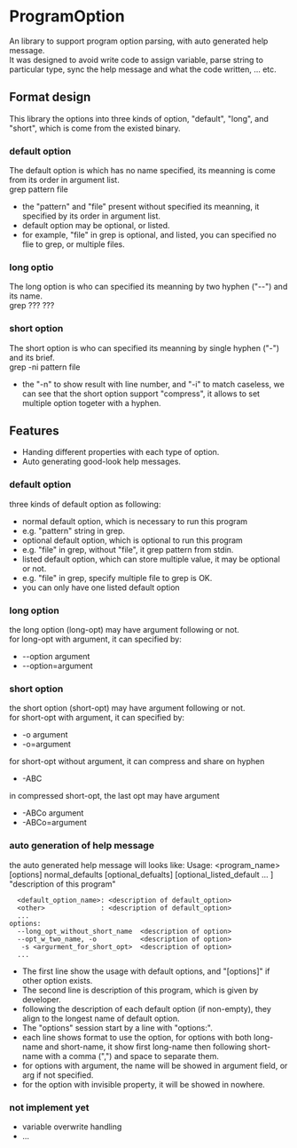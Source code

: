 ProgramOption
=======

An library to support program option parsing, with auto generated help message.<br/>
It was designed to avoid write code to assign variable, parse string to particular type, sync the help message and what the code written, ... etc.

## Format design
This library the options into three kinds of option, "default", "long", and "short", which is come from the existed binary.

### default option
The default option is which has no name specified, its meanning is come from its order in argument list.<br/>
    grep pattern file
- the "pattern" and "file" present without specified its meanning, it specified by its order in argument list.
- default option may be optional, or listed. <br/>
- for example, "file" in grep is optional, and listed, you can specified no flie to grep, or multiple files.

### long optio
The long option is who can specified its meanning by two hyphen ("--") and its name.<br/>
	grep ??? ???

### short option
The short option is who can specified its meanning by single hyphen ("-") and its brief.<br/>
	grep -ni pattern file
- the "-n" to show result with line number, and "-i" to match caseless, we can see that the short option support "compress", it allows to set multiple option togeter with a hyphen.

## Features
- Handing different properties with each type of option.
- Auto generating good-look help messages.

### default option
three kinds of default option as following:
- normal default option, which is necessary to run this program
 - e.g. "pattern" string in grep.
- optional default option, which is optional to run this program
 - e.g. "file" in grep, without "file", it grep pattern from stdin.
- listed default option, which can store multiple value, it may be optional or not.
 - e.g. "file" in grep, specify multiple file to grep is OK.
 - you can only have one listed default option

### long option
the long option (long-opt) may have argument following or not.<br/>
for long-opt with argument, it can specified by:
- --option argument
- --option=argument

### short option
the short option (short-opt) may have argument following or not.<br/>
for short-opt with argument, it can specified by:
- -o argument <br/>
- -o=argument

for short-opt without argument, it can compress and share on hyphen
- -ABC

in compressed short-opt, the last opt may have argument
- -ABCo argument
- -ABCo=argument

### auto generation of help message
the auto generated help message will looks like:
	Usage: <program_name> [options] normal_defaults [optional_defualts] [optional_listed_default ... ]
	"description of this program"

	  <default_option_name>: <description of default_option>
	  <other>              : <description of default_option>
	  ...
	options:
	  --long_opt_without_short_name  <description of option>
	  --opt_w_two_name, -o           <description of option>
	   -s <argurment_for_short_opt>  <description of option>
	  ...
- The first line show the usage with default options, and "[options]" if other option exists.
- The second line is description of this program, which is given by developer.
- following the description of each default option (if non-empty), they align to the longest name of default option.
- The "options" session start by a line with "options:".
- each line shows format to use the option, for options with both long-name and short-name, it show first long-name then following short-name with a comma (",") and space to separate them.
- for options with argument, the name will be showed in argument field, or arg if not specified.
- for the option with invisible property, it will be showed in nowhere.

### not implement yet
- variable overwrite handling 
- ...
